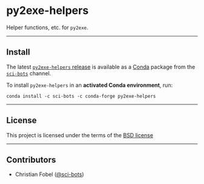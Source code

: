 # py2exe-helpers #

Helper functions, etc. for `py2exe`.

-------------------------------------------------------------------------------

Install
-------

The latest [`py2exe-helpers` release][1] is available as a
[Conda][2] package from the [`sci-bots`][2] channel.

To install `py2exe-helpers` in an **activated Conda environment**, run:

    conda install -c sci-bots -c conda-forge py2exe-helpers

-------------------------------------------------------------------------------

License
-------

This project is licensed under the terms of the [BSD license](/LICENSE.md)

-------------------------------------------------------------------------------

Contributors
------------

 - Christian Fobel ([@sci-bots](https://github.com/sci-bots))


[1]: https://github.com/sci-bots/py2exe-helpers
[2]: https://anaconda.org/sci-bots/py2exe-helpers
